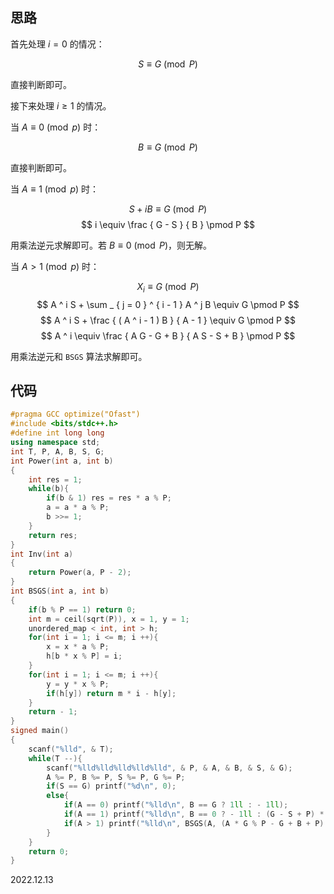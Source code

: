 ## 思路

首先处理 $i = 0$ 的情况：

$$
S \equiv G \pmod P
$$

直接判断即可。

接下来处理 $i \geq 1$ 的情况。

当 $A \equiv 0 \pmod p$ 时：

$$
B \equiv G \pmod P
$$

直接判断即可。

当 $A \equiv 1 \pmod p$ 时：

$$
S + i B \equiv G \pmod P
$$
$$
i \equiv \frac { G - S } { B } \pmod P
$$

用乘法逆元求解即可。若 $B \equiv 0 \pmod P$，则无解。

当 $A > 1 \pmod p$ 时：

$$
X _ i \equiv G \pmod P
$$
$$
A ^ i S + \sum _ { j = 0 } ^ { i - 1 } A ^ j B \equiv G \pmod P
$$
$$
A ^ i S + \frac { ( A ^ i - 1 ) B } { A - 1 } \equiv G \pmod P
$$
$$
A ^ i \equiv \frac { A G - G + B } { A S - S + B } \pmod P
$$

用乘法逆元和 $\texttt {BSGS}$ 算法求解即可。

## 代码

```cpp
#pragma GCC optimize("Ofast")
#include <bits/stdc++.h>
#define int long long
using namespace std;
int T, P, A, B, S, G;
int Power(int a, int b)
{
	int res = 1;
	while(b){
		if(b & 1) res = res * a % P;
		a = a * a % P;
		b >>= 1;
	}
	return res;
}
int Inv(int a)
{
	return Power(a, P - 2);
}
int BSGS(int a, int b)
{
	if(b % P == 1) return 0;
	int m = ceil(sqrt(P)), x = 1, y = 1;
	unordered_map < int, int > h;
	for(int i = 1; i <= m; i ++){
		x = x * a % P;
		h[b * x % P] = i;
	}
	for(int i = 1; i <= m; i ++){
		y = y * x % P;
		if(h[y]) return m * i - h[y];
	}
	return - 1;
}
signed main()
{
	scanf("%lld", & T);
	while(T --){
		scanf("%lld%lld%lld%lld%lld", & P, & A, & B, & S, & G);
		A %= P, B %= P, S %= P, G %= P;
		if(S == G) printf("%d\n", 0);
		else{
			if(A == 0) printf("%lld\n", B == G ? 1ll : - 1ll);
			if(A == 1) printf("%lld\n", B == 0 ? - 1ll : (G - S + P) * Inv(B) % P);
			if(A > 1) printf("%lld\n", BSGS(A, (A * G % P - G + B + P) * Inv(A * S % P - S + B + P) % P));
		}
	}
	return 0;
}
```

2022.12.13